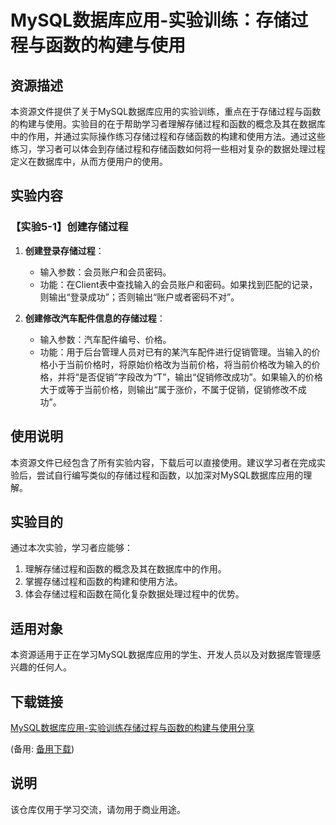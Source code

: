 # MySQL数据库应用-实验训练：存储过程与函数的构建与使用

## 资源描述

本资源文件提供了关于MySQL数据库应用的实验训练，重点在于存储过程与函数的构建与使用。实验目的在于帮助学习者理解存储过程和函数的概念及其在数据库中的作用，并通过实际操作练习存储过程和存储函数的构建和使用方法。通过这些练习，学习者可以体会到存储过程和存储函数如何将一些相对复杂的数据处理过程定义在数据库中，从而方便用户的使用。

## 实验内容

### 【实验5-1】创建存储过程

1. **创建登录存储过程**：
   - 输入参数：会员账户和会员密码。
   - 功能：在Client表中查找输入的会员账户和密码。如果找到匹配的记录，则输出“登录成功”；否则输出“账户或者密码不对”。

2. **创建修改汽车配件信息的存储过程**：
   - 输入参数：汽车配件编号、价格。
   - 功能：用于后台管理人员对已有的某汽车配件进行促销管理。当输入的价格小于当前价格时，将原始价格改为当前价格，将当前价格改为输入的价格，并将“是否促销”字段改为“T”，输出“促销修改成功”。如果输入的价格大于或等于当前价格，则输出“属于涨价，不属于促销，促销修改不成功”。

## 使用说明

本资源文件已经包含了所有实验内容，下载后可以直接使用。建议学习者在完成实验后，尝试自行编写类似的存储过程和函数，以加深对MySQL数据库应用的理解。

## 实验目的

通过本次实验，学习者应能够：
1. 理解存储过程和函数的概念及其在数据库中的作用。
2. 掌握存储过程和函数的构建和使用方法。
3. 体会存储过程和函数在简化复杂数据处理过程中的优势。

## 适用对象

本资源适用于正在学习MySQL数据库应用的学生、开发人员以及对数据库管理感兴趣的任何人。

## 下载链接
[MySQL数据库应用-实验训练存储过程与函数的构建与使用分享](https://pan.quark.cn/s/60a1788383f3) 

(备用: [备用下载](https://pan.baidu.com/s/1ov3B0utU4VTXCvUDetqHmg?pwd=1234))

## 说明

该仓库仅用于学习交流，请勿用于商业用途。
